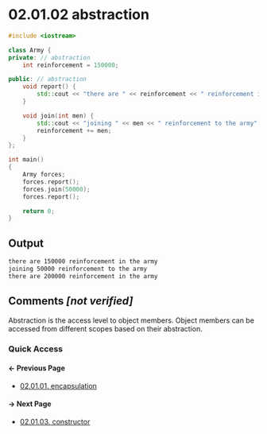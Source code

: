 # 02.01.02 abstraction

```cxx
#include <iostream>

class Army {
private: // abstraction
    int reinforcement = 150000;

public: // abstraction
    void report() {
        std::cout << "there are " << reinforcement << " reinforcement in the army" << std::endl;
    }

    void join(int men) {
        std::cout << "joining " << men << " reinforcement to the army" << std::endl;
        reinforcement += men;
    }
};

int main()
{
    Army forces;
    forces.report();
    forces.join(50000);
    forces.report();

    return 0;
}

```

## Output

```txt
there are 150000 reinforcement in the army
joining 50000 reinforcement to the army
there are 200000 reinforcement in the army
```

## Comments *[not verified]*

Abstraction is the access level to object members. Object members can be accessed from different scopes based on their abstraction.

### Quick Access

<div class="previous_page pagination">

#### &#8592; Previous Page

* [02.01.01. encapsulation](./../../02.object_oriented/01.classes&objects/01.encapsulation.md)

</div>
<div class="next_page pagination">

#### &#8594; Next Page

* [02.01.03. constructor](./../../02.object_oriented/01.classes&objects/03.constructor.md)

</div>
